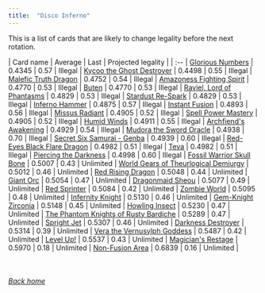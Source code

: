 ```yaml
---
title:  "Disco Inferno"
---
```


This is a list of cards that are likely to change legality before the next rotation.

| Card name | Average | Last | Projected legality |
| :-- |
[Glorious Numbers](https://db.ygoprodeck.com/card/?search=Glorious%20Numbers) | 0.4345 | 0.57 | Illegal |
[Kycoo the Ghost Destroyer](https://db.ygoprodeck.com/card/?search=Kycoo%20the%20Ghost%20Destroyer) | 0.4498 | 0.55 | Illegal |
[Malefic Truth Dragon](https://db.ygoprodeck.com/card/?search=Malefic%20Truth%20Dragon) | 0.4752 | 0.54 | Illegal |
[Amazoness Fighting Spirit](https://db.ygoprodeck.com/card/?search=Amazoness%20Fighting%20Spirit) | 0.4770 | 0.53 | Illegal |
[Buten](https://db.ygoprodeck.com/card/?search=Buten) | 0.4770 | 0.53 | Illegal |
[Raviel, Lord of Phantasms](https://db.ygoprodeck.com/card/?search=Raviel,%20Lord%20of%20Phantasms) | 0.4829 | 0.53 | Illegal |
[Stardust Re-Spark](https://db.ygoprodeck.com/card/?search=Stardust%20Re-Spark) | 0.4829 | 0.53 | Illegal |
[Inferno Hammer](https://db.ygoprodeck.com/card/?search=Inferno%20Hammer) | 0.4875 | 0.57 | Illegal |
[Instant Fusion](https://db.ygoprodeck.com/card/?search=Instant%20Fusion) | 0.4893 | 0.56 | Illegal |
[Missus Radiant](https://db.ygoprodeck.com/card/?search=Missus%20Radiant) | 0.4905 | 0.52 | Illegal |
[Spell Power Mastery](https://db.ygoprodeck.com/card/?search=Spell%20Power%20Mastery) | 0.4905 | 0.52 | Illegal |
[Humid Winds](https://db.ygoprodeck.com/card/?search=Humid%20Winds) | 0.4911 | 0.55 | Illegal |
[Archfiend's Awakening](https://db.ygoprodeck.com/card/?search=Archfiend's%20Awakening) | 0.4929 | 0.54 | Illegal |
[Mudora the Sword Oracle](https://db.ygoprodeck.com/card/?search=Mudora%20the%20Sword%20Oracle) | 0.4938 | 0.70 | Illegal |
[Secret Six Samurai - Genba](https://db.ygoprodeck.com/card/?search=Secret%20Six%20Samurai%20-%20Genba) | 0.4939 | 0.60 | Illegal |
[Red-Eyes Black Flare Dragon](https://db.ygoprodeck.com/card/?search=Red-Eyes%20Black%20Flare%20Dragon) | 0.4982 | 0.51 | Illegal |
[Teva](https://db.ygoprodeck.com/card/?search=Teva) | 0.4982 | 0.51 | Illegal |
[Piercing the Darkness](https://db.ygoprodeck.com/card/?search=Piercing%20the%20Darkness) | 0.4998 | 0.60 | Illegal |
[Fossil Warrior Skull Bone](https://db.ygoprodeck.com/card/?search=Fossil%20Warrior%20Skull%20Bone) | 0.5007 | 0.43 | Unlimited |
[World Gears of Theurlogical Demiurgy](https://db.ygoprodeck.com/card/?search=World%20Gears%20of%20Theurlogical%20Demiurgy) | 0.5012 | 0.46 | Unlimited |
[Red Rising Dragon](https://db.ygoprodeck.com/card/?search=Red%20Rising%20Dragon) | 0.5048 | 0.44 | Unlimited |
[Giant Orc](https://db.ygoprodeck.com/card/?search=Giant%20Orc) | 0.5054 | 0.47 | Unlimited |
[Dragonmaid Sheou](https://db.ygoprodeck.com/card/?search=Dragonmaid%20Sheou) | 0.5077 | 0.49 | Unlimited |
[Red Sprinter](https://db.ygoprodeck.com/card/?search=Red%20Sprinter) | 0.5084 | 0.42 | Unlimited |
[Zombie World](https://db.ygoprodeck.com/card/?search=Zombie%20World) | 0.5095 | 0.48 | Unlimited |
[Infernity Knight](https://db.ygoprodeck.com/card/?search=Infernity%20Knight) | 0.5130 | 0.46 | Unlimited |
[Gem-Knight Zirconia](https://db.ygoprodeck.com/card/?search=Gem-Knight%20Zirconia) | 0.5148 | 0.45 | Unlimited |
[Howling Insect](https://db.ygoprodeck.com/card/?search=Howling%20Insect) | 0.5230 | 0.47 | Unlimited |
[The Phantom Knights of Rusty Bardiche](https://db.ygoprodeck.com/card/?search=The%20Phantom%20Knights%20of%20Rusty%20Bardiche) | 0.5289 | 0.47 | Unlimited |
[Spright Jet](https://db.ygoprodeck.com/card/?search=Spright%20Jet) | 0.5307 | 0.46 | Unlimited |
[Darkness Destroyer](https://db.ygoprodeck.com/card/?search=Darkness%20Destroyer) | 0.5314 | 0.39 | Unlimited |
[Vera the Vernusylph Goddess](https://db.ygoprodeck.com/card/?search=Vera%20the%20Vernusylph%20Goddess) | 0.5487 | 0.42 | Unlimited |
[Level Up!](https://db.ygoprodeck.com/card/?search=Level%20Up!) | 0.5537 | 0.43 | Unlimited |
[Magician's Restage](https://db.ygoprodeck.com/card/?search=Magician's%20Restage) | 0.5970 | 0.18 | Unlimited |
[Non-Fusion Area](https://db.ygoprodeck.com/card/?search=Non-Fusion%20Area) | 0.6839 | 0.16 | Unlimited |

<br>

###### [Back home](index)